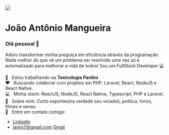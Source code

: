 <img aling="right" width="auto" src="https://miro.medium.com/max/1360/1*zVnWJtyGOX_kUIDm6ccCfQ.gif">

# João Antônio Mangueira

### Olá pessoal 👋
Adoro transformar minha preguiça em eficiência através da programação. Nada melhor do que vê um problema ser resolvido uma vez só e automatizado para melhorar a vida de todos!
Sou um FullStack Developer :computer:

 :rocket:  &nbsp; Estou trabalhando na **Toxicologia Pardini**
 <br/> ❤️ &nbsp; Buscando colaborar com projetos em PHP, Laravel, React, NodeJS e React Native.
 <br/> :computer: &nbsp; Minha stack: ReactJS, NodeJS, React Native, Typescript, PHP e Laravel.
 <br/> 💬  &nbsp; Sobre mim: Curto esportes(na verdade sou viciado), politica, livros, filmes e series.
 <br/> :email: &nbsp; Entre em contato comigo: 
 - [Linkedin](https://www.linkedin.com/in/jamangueira/) 
 - jamjs7@gmail.com [Gmail](jamjs7@gmail.com)

